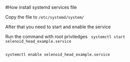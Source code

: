 #How install systemd services file

Copy the file to `/etc/systemd/system/`

After that you need to start and enable the service

Run the command with root priviledges
<code>
systemctl start selenoid_head_example.service
</code>

<code>
systemctl enable selenoid_head_example.service
</code>
